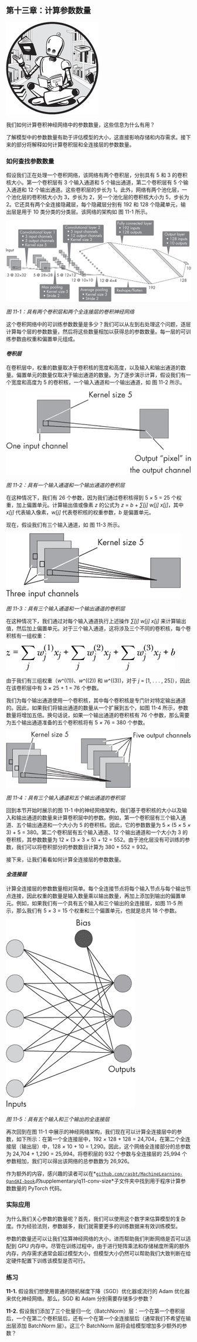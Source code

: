 ## 第十三章：**计算参数数量**

![Image](img/common.jpg)

我们如何计算卷积神经网络中的参数数量，这些信息为什么有用？

了解模型中的参数数量有助于评估模型的大小，这直接影响存储和内存需求。接下来的部分将解释如何计算卷积层和全连接层的参数数量。

### **如何查找参数数量**

假设我们正在处理一个卷积网络，该网络有两个卷积层，分别具有 5 和 3 的卷积核大小。第一个卷积层有 3 个输入通道和 5 个输出通道，第二个卷积层有 5 个输入通道和 12 个输出通道。这些卷积层的步长为 1。此外，网络有两个池化层，一个池化层的卷积核大小为 3，步长为 2，另一个池化层的卷积核大小为 5，步长为 2。它还具有两个全连接隐藏层，每个隐藏层分别有 192 和 128 个隐藏单元，输出层是用于 10 类分类的分类层。该网络的架构如 图 11-1 所示。

![Image](img/11fig01.jpg)

*图 11-1：具有两个卷积层和两个全连接层的卷积神经网络*

这个卷积网络中的可训练参数数量是多少？我们可以从左到右处理这个问题，逐层计算每个层的参数数量，然后将这些数量相加以获得总的参数数量。每一层的可训练参数由权重和偏置单元组成。

#### ***卷积层***

在卷积层中，权重的数量取决于卷积核的宽度和高度，以及输入和输出通道的数量。偏置单元的数量仅取决于输出通道的数量。为了逐步演示计算，假设我们有一个宽度和高度为 5 的卷积核，一个输入通道和一个输出通道，如 图 11-2 所示。

![Image](img/11fig02.jpg)

*图 11-2：具有一个输入通道和一个输出通道的卷积层*

在这种情况下，我们有 26 个参数，因为我们通过卷积核得到 5 *×* 5 = 25 个权重，加上偏置单元。计算输出值或像素 *z* 的公式为 *z* = *b* + *∑[j] w[j] x[j]*，其中 *x[j]* 代表输入像素，*w[j]* 代表卷积核的权重参数，*b* 是偏置单元。

现在，假设我们有三个输入通道，如 图 11-3 所示。

![Image](img/11fig03.jpg)

*图 11-3：具有三个输入通道和一个输出通道的卷积层*

在这种情况下，我们通过对每个输入通道执行上述操作 *∑[j] w[j] x[j]* 来计算输出值，然后加上偏置单元。对于三个输入通道，这将涉及三个不同的卷积核，每个卷积核有一组权重：

![Image](img/f0071-01.jpg)

由于我们有三组权重（*w*^((1))、*w*^((2)) 和 *w*^((3))，对于 *j* = [1, . . . , 25]），因此在该卷积层中有 3 *×* 25 + 1 = 76 个参数。

我们为每个输出通道使用一个卷积核，其中每个卷积核是专门针对特定输出通道的。因此，如果我们将输出通道的数量从一个扩展到五个，如图 11-4 所示，参数数量将增加五倍。换句话说，如果一个输出通道的卷积核有 76 个参数，那么需要为五个输出通道准备的五个卷积核将有 5 *×* 76 = 380 个参数。

![Image](img/11fig04.jpg)

*图 11-4：具有三个输入通道和五个输出通道的卷积层*

回到本节开始时展示的图 11-1 中的神经网络架构，我们基于卷积核的大小以及输入和输出通道的数量来计算卷积层中的参数。例如，第一个卷积层有三个输入通道、五个输出通道和一个大小为 5 的卷积核。因此，它的参数数量为 5 *×* (5 *×* 5 *×* 3) + 5 = 380。第二个卷积层有五个输入通道、12 个输出通道和一个大小为 3 的卷积核，其参数数量为 12 *×* (3 *×* 3 *×* 5) + 12 = 552。由于池化层没有可训练的参数，我们可以将卷积部分的参数数目计算为 380 + 552 = 932。

接下来，让我们看看如何计算全连接层的参数数量。

#### ***全连接层***

计算全连接层的参数数量相对简单。每个全连接节点将每个输入节点与每个输出节点连接，因此权重的数量是输入数量乘以输出数量，再加上添加到输出的偏置单元。例如，如果我们有一个具有五个输入和三个输出的全连接层，如图 11-5 所示，那么我们有 5 *×* 3 = 15 个权重和三个偏置单元，也就是总共 18 个参数。

![Image](img/11fig05.jpg)

*图 11-5：具有五个输入和三个输出的全连接层*

再次回到在图 11-1 中展示的神经网络架构，我们现在可以计算全连接层中的参数，如下所示：在第一个全连接层中，192 *×* 128 + 128 = 24,704，在第二个全连接层（输出层）中，128 *×* 10 + 10 = 1,290。因此，这个网络全连接部分的总参数为 24,704 + 1,290 = 25,994。将卷积层的 932 个参数与全连接层的 25,994 个参数相加，我们可以得出该网络的总参数数为 26,926。

作为额外的内容，感兴趣的读者可以在*[`github.com/rasbt/MachineLearning-QandAI-book`](https://github.com/rasbt/MachineLearning-QandAI-book)*的*supplementary/q11-conv-size*子文件夹中找到用于程序计算参数数量的 PyTorch 代码。

### **实际应用**

为什么我们关心参数的数量呢？首先，我们可以使用这个数字来估算模型的复杂度。作为经验法则，参数越多，我们就需要更多的训练数据来有效训练模型。

参数的数量还可以让我们估算神经网络的大小，进而帮助我们判断网络是否可以适配到 GPU 内存中。尽管在训练过程中，由于进行矩阵乘法和存储梯度所需的额外内存，内存需求通常会超过模型大小，但模型大小仍然可以帮助我们大致判断在给定硬件配置下训练该模型是否可行。

### **练习**

**11-1.** 假设我们想使用普通的随机梯度下降（SGD）优化器或流行的 Adam 优化器来优化神经网络。那么，SGD 和 Adam 分别需要存储多少参数？

**11-2.** 假设我们添加了三个批量归一化（BatchNorm）层：一个在第一个卷积层后，一个在第二个卷积层后，还有一个在第一个全连接层后（通常我们不希望在输出层添加 BatchNorm 层）。这三个 BatchNorm 层将会给模型增加多少额外的参数？
